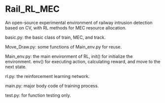 # Rail_RL_MEC
An open-source experimental environment of railway intrusion detection based on CV, with RL methods for MEC resource allocation.

basic.py: the basic class of train, MEC, and track. 

Move_Draw.py: some functions of Main_env.py for reuse.

Main_env.py: the main environment of RL, init() for initialize the environment. env() for executing action, calculating reward, and move to the next state.

rl.py: the reinforcement learning network.

main.py: major body code of training process.

test.py: for function testing only.

